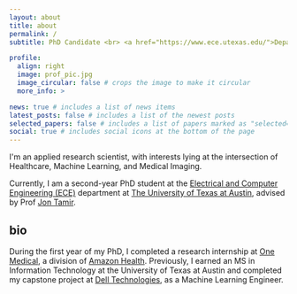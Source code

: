 ```yaml
---
layout: about
title: about
permalink: /
subtitle: PhD Candidate <br> <a href="https://www.ece.utexas.edu/">Department of Electrical and Computer Engineering, The University of Texas at Austin</a> 

profile:
  align: right
  image: prof_pic.jpg
  image_circular: false # crops the image to make it circular
  more_info: >

news: true # includes a list of news items
latest_posts: false # includes a list of the newest posts
selected_papers: false # includes a list of papers marked as "selected={true}"
social: true # includes social icons at the bottom of the page
---
```


I'm an applied research scientist, with interests lying at the intersection of Healthcare, Machine Learning, and Medical Imaging.

Currently, I am a second-year PhD student at the <a href="https://www.ece.utexas.edu/">Electrical and Computer Engineering (ECE)</a> department at <a href="https://www.utexas.edu/">The University of Texas at Austin</a>, advised by Prof <a href="https://users.ece.utexas.edu/~jtamir/">Jon Tamir</a>.

## bio
During the first year of my PhD, I completed a research internship at <a href="https://www.onemedical.com/">One Medical</a>, a division of <a href="[https://www.onemedical.com/](https://health.amazon.com/)">Amazon Health</a>.
Previously, I earned an MS in Information Technology at the University of Texas at Austin and completed my capstone project at <a href="https://www.dell.com/en-us">Dell Technologies</a>, as a Machine Learning Engineer.
<br>
